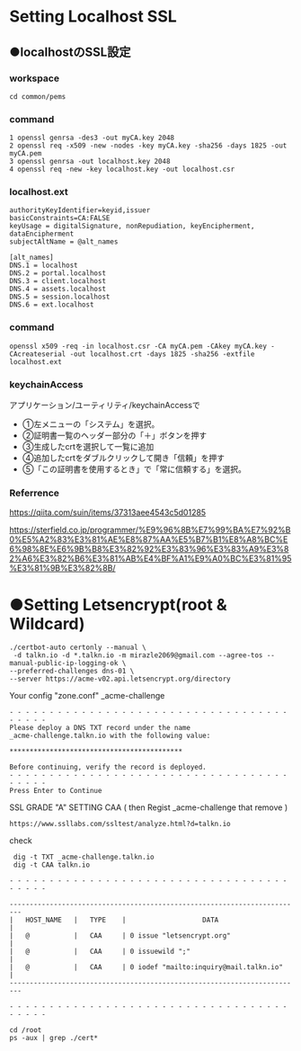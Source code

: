# Setting Localhost SSL 
## ●localhostのSSL設定

### workspace

```
cd common/pems
```

### command

```
1 openssl genrsa -des3 -out myCA.key 2048
2 openssl req -x509 -new -nodes -key myCA.key -sha256 -days 1825 -out myCA.pem
3 openssl genrsa -out localhost.key 2048
4 openssl req -new -key localhost.key -out localhost.csr
```

### localhost.ext

```
authorityKeyIdentifier=keyid,issuer
basicConstraints=CA:FALSE
keyUsage = digitalSignature, nonRepudiation, keyEncipherment, dataEncipherment
subjectAltName = @alt_names

[alt_names]
DNS.1 = localhost
DNS.2 = portal.localhost
DNS.3 = client.localhost
DNS.4 = assets.localhost
DNS.5 = session.localhost
DNS.6 = ext.localhost
```

### command 

```
openssl x509 -req -in localhost.csr -CA myCA.pem -CAkey myCA.key -CAcreateserial -out localhost.crt -days 1825 -sha256 -extfile localhost.ext
```

### keychainAccess

アプリケーション/ユーティリティ/keychainAccessで
- ①左メニューの「システム」を選択。
- ②証明書一覧のヘッダー部分の「＋」ボタンを押す
- ③生成したcrtを選択して一覧に追加
- ④追加したcrtをダブルクリックして開き「信頼」を押す
- ⑤「この証明書を使用するとき」で「常に信頼する」を選択。

### Referrence


https://qiita.com/suin/items/37313aee4543c5d01285

https://sterfield.co.jp/programmer/%E9%96%8B%E7%99%BA%E7%92%B0%E5%A2%83%E3%81%AE%E8%87%AA%E5%B7%B1%E8%A8%BC%E6%98%8E%E6%9B%B8%E3%82%92%E3%83%96%E3%83%A9%E3%82%A6%E3%82%B6%E3%81%AB%E4%BF%A1%E9%A0%BC%E3%81%95%E3%81%9B%E3%82%8B/

# ●Setting Letsencrypt(root & Wildcard)

```
./certbot-auto certonly --manual \
 -d talkn.io -d *.talkn.io -m mirazle2069@gmail.com --agree-tos --manual-public-ip-logging-ok \
--preferred-challenges dns-01 \
--server https://acme-v02.api.letsencrypt.org/directory
```

Your config "zone.conf" _acme-challenge
```
- - - - - - - - - - - - - - - - - - - - - - - - - - - - - - - - - - - - - - - -
Please deploy a DNS TXT record under the name
_acme-challenge.talkn.io with the following value:

*******************************************

Before continuing, verify the record is deployed.
- - - - - - - - - - - - - - - - - - - - - - - - - - - - - - - - - - - - - - - -
Press Enter to Continue
```

SSL GRADE "A" SETTING CAA ( then Regist _acme-challenge that remove )
```
https://www.ssllabs.com/ssltest/analyze.html?d=talkn.io
```

check
```
 dig -t TXT _acme-challenge.talkn.io
 dig -t CAA talkn.io
```

```
- - - - - - - - - - - - - - - - - - - - - - - - - - - - - - - - - - - - - - - -

-------------------------------------------------------------------------
|   HOST_NAME   |   TYPE    |                   DATA                    |    
|   @           |   CAA     | 0 issue "letsencrypt.org"                 |
|   @           |   CAA     | 0 issuewild ";"                           |
|   @           |   CAA     | 0 iodef "mailto:inquiry@mail.talkn.io"    |
-------------------------------------------------------------------------

- - - - - - - - - - - - - - - - - - - - - - - - - - - - - - - - - - - - - - - -

cd /root
ps -aux | grep ./cert*

